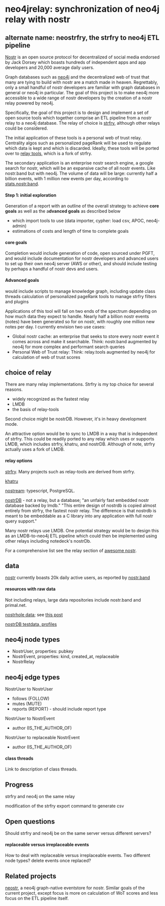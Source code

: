 neo4jrelay: synchronization of neo4j relay with nostr
=====
alternate name: neostrfry, the strfry to neo4j ETL pipeline
-----

[Nostr](https://nostr.com/) is an open source protocol for decentralized of social media endorsed by Jack Dorsey which boasts hundreds of independent apps and app developers and 20,000 average daily users. 

Graph databases such as [neo4j](https://neo4j.com/) and the decentralized web of trust that many are tying to build with nostr are a match made in heaven. Regrettably, only a small handful of nostr developers are familiar with graph databases in general or neo4j in particular. The goal of this project is to make neo4j more accessible to a wide range of nostr developers by the creation of a nostr relay powered by neo4j.

Specifically, the goal of this project is to design and implement a set of open source tools which together comprise an ETL pipeline from a nostr relay to a neo4j database. The relay of choice is [strfry](https://github.com/hoytech/strfry), although other relays could be considered.

The initial application of these tools is a personal web of trust relay. Centrality algos such as personalized pageRank will be used to regulate which data is kept and which is discarded. Ideally, these tools will be ported over to [relay tools](https://github.com/relaytools), which is a fork of strfry.

The secondary application is an enterprise nostr search engine, a google search for nostr, which will be an expansive cache of all nostr events. Like nostr.band but with neo4j. The volume of data will be large: currently half a billion events, with 1 million new events per day, according to [stats.nostr.band](https://stats.nostr.band).

#### Step 1: initial exploration

Generation of a report with an outline of the overall strategy to achieve **core goals** as well as the a**dvanced goals** as described below
- which import tools to use (data importer, cypher: load csv, APOC, neo4j-admin)
- estimations of costs and length of time to complete goals

#### core goals

Completion would include generation of code, open sourced under PGFT, and would include documentation for nostr developers and advanced users to set up their own neo4j server (AWS or other), and should include testing by perhaps a handful of nostr devs and users.

#### Advanced goals

would include scripts to manage knowledge graph, including update class threads
calculation of personalized pageRank
tools to manage strfry filters and plugins 

Applications of this tool will fall on two ends of the spectrum depending on how much data they expect to handle. Nearly half a billion nostr events (notes) have been generated so for on nostr, with roughly one million new notes per day. I currently envision two use cases:
- Global nostr cache: an enterprise that seeks to store every nostr event it comes across and make it searchable. Think: nostr.band augmented by neo4j for more complex and performant search queries
- Personal Web of Trust relay: Think: relay.tools augmented by neo4j for calculation of web of trust scores

## choice of relay 

There are many relay implementations. Strfry is my top choice for several reasons. 
- widely recognized as the fastest relay
- LMDB
- the basis of relay-tools

Second choice might be nostrDB. However, it's in heavy development mode.

An attractive option would be to sync to LMDB in a way that is independent of strfry. This could be readily ported to any relay which uses or supports LMDB, which includes strfry, khatru, and nostrDB. Although of note, strfry actually uses a fork of LMDB.

#### relay options

[strfry](https://github.com/hoytech/strfry). Many projects such as relay-tools are derived from strfry.

[khatru](https://github.com/fiatjaf/khatru)

[nostream](https://github.com/Cameri/nostream): typescript, PostgreSQL.

[nostrDB](https://github.com/damus-io/nostrdb) - not a relay, but a database; "an unfairly fast embedded nostr database backed by lmdb." "This entire design of nostrdb is copied almost entirely from strfry, the fastest nostr relay. The difference is that nostrdb is meant to be embeddable as a C library into any application with full nostr query support."

Many nostr relays use LMDB. One potential strategy would be to design this as an LMDB-to-neo4j ETL pipeline which could then be implemented using other relays including notedeck's nostrDb.

For a comprehensive list see the relay section of [awesome nostr](https://github.com/aljazceru/awesome-nostr).

## data

[nostr](https://nostr.com/) currently boasts 20k daily active users, as reported by [nostr.band](https://stats.nostr.band)

#### resources with raw data

Not including relays, large data repositories include nostr.band and primal.net.

[nostrhole data](https://archive.v0l.io/); see [this post](https://njump.me/nevent1qqswv9q0766ymzttdf46fzpwdny0wy2rrgjyffz05zqdh3djz3rl8dgprpmhxue69uhhqunfd46hxtnwdaehgu339e3k7mf0qgsx8lnrrrw9skpulctgzruxm5y7rzlaw64tcf9qpqww9pt0xvzsfmgrqsqqqqqphnqgs8)

[nostrDB testdata, profiles](http://git.jb55.com/nostrdb/file/testdata/profiles.json.html)

## neo4j node types

- NostrUser, properties: pubkey
- NostrEvent, properties: kind, created_at, replaceable
- NostrRelay

## neo4j edge types

NostrUser to NostrUser
- follows (FOLLOW)
- mutes (MUTE)
- reports (REPORT) - should include report type

NostrUser to NostrEvent
- author (IS_THE_AUTHOR_OF)

NostrUser to replaceable NostrEvent
- author (IS_THE_AUTHOR_OF)

#### class threads

Link to description of class threads.

## Progress

strfry and neo4j on the same relay 

modification of the strfry export command to generate csv

## Open questions

Should strfry and neo4j be on the same server versus different servers?

#### replaceable versus irreplaceable events

How to deal with replaceable versus irreplaceable events. Two different node types? delete events once replaced?

## Related projects 

[neostr](https://github.com/wisehodl/neostr), a neo4j graph-native eventstore for nostr. Similar goals of the current project, except focus is more on calculation of WoT scores and less focus on the ETL pipeline itself. 
